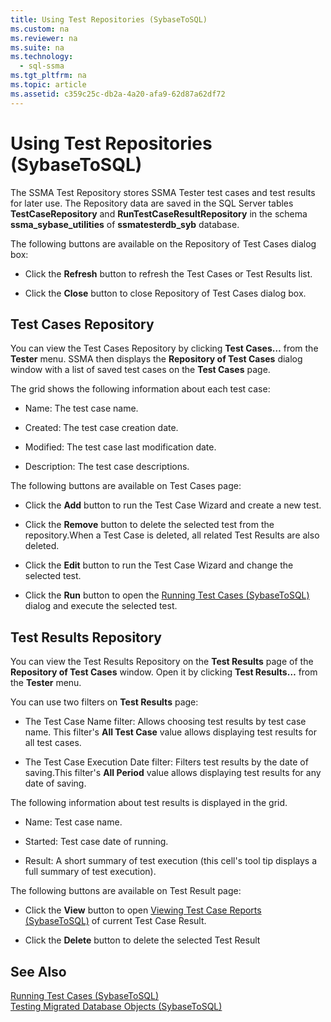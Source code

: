 ```yaml
---
title: Using Test Repositories (SybaseToSQL)
ms.custom: na
ms.reviewer: na
ms.suite: na
ms.technology: 
  - sql-ssma
ms.tgt_pltfrm: na
ms.topic: article
ms.assetid: c359c25c-db2a-4a20-afa9-62d87a62df72
---
```

# Using Test Repositories (SybaseToSQL)
The SSMA Test Repository stores SSMA Tester test cases and test results for later use. The Repository data are saved in the SQL Server tables **TestCaseRepository** and **RunTestCaseResultRepository** in the schema **ssma\_sybase\_utilities** of **ssmatesterdb\_syb** database.  
  
The following buttons are available on the Repository of Test Cases dialog box:  
  
-   Click the **Refresh** button to refresh the Test Cases or Test Results list.  
  
-   Click the **Close** button to close Repository of Test Cases dialog box.  
  
## Test Cases Repository  
You can view the Test Cases Repository by clicking **Test Cases…** from the **Tester** menu. SSMA then displays the **Repository of Test Cases** dialog window with a list of saved test cases on the **Test Cases** page.  
  
The grid shows the following information about each test case:  
  
-   Name: The test case name.  
  
-   Created: The test case creation date.  
  
-   Modified: The test case last modification date.  
  
-   Description: The test case descriptions.  
  
The following buttons are available on Test Cases page:  
  
-   Click the **Add** button to run the Test Case Wizard and create a new test.  
  
-   Click the **Remove** button to delete the selected test from the repository.When a Test Case is deleted, all related Test Results are also deleted.  
  
-   Click the **Edit** button to run the Test Case Wizard and change the selected test.  
  
-   Click the **Run** button to open the [Running Test Cases &#40;SybaseToSQL&#41;](../content/Running-Test-Cases--SybaseToSQL-.md) dialog and execute the selected test.  
  
## Test Results Repository  
You can view the Test Results Repository on the **Test Results** page of the **Repository of Test Cases** window. Open it by clicking **Test Results…** from the **Tester** menu.  
  
You can use two filters on **Test Results** page:  
  
-   The Test Case Name filter: Allows choosing test results by test case name. This filter's **All Test Case** value allows displaying test results for all test cases.  
  
-   The Test Case Execution Date filter: Filters test results by the date of saving.This filter's **All Period** value allows displaying test results for any date of saving.  
  
The following information about test results is displayed in the grid.  
  
-   Name: Test case name.  
  
-   Started: Test case date of running.  
  
-   Result: A short summary of test execution (this cell's tool tip displays a full summary of test execution).  
  
The following buttons are available on Test Result page:  
  
-   Click the **View** button to open [Viewing Test Case Reports &#40;SybaseToSQL&#41;](../content/Viewing-Test-Case-Reports--SybaseToSQL-.md) of current Test Case Result.  
  
-   Click the **Delete** button to delete the selected Test Result  
  
## See Also  
[Running Test Cases &#40;SybaseToSQL&#41;](../content/Running-Test-Cases--SybaseToSQL-.md)  
[Testing Migrated Database Objects &#40;SybaseToSQL&#41;](../content/Testing-Migrated-Database-Objects--SybaseToSQL-.md)  
  
